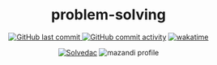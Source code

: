 <div align="center">

# problem-solving

[![GitHub last commit](https://img.shields.io/github/last-commit/jhojin7/problem-solving?style=flat-square)
![GitHub commit activity](https://img.shields.io/github/commit-activity/w/jhojin7/problem-solving?style=flat-square)](https://github.com/jhojin7/problem-solving/commits/main)
[![wakatime](https://wakatime.com/badge/user/eb5cc212-fd14-41d0-b396-07ee3e21a09a/project/f359fdaa-b979-48ab-9273-83b9fc57752b.svg?style=flat-square)](https://wakatime.com/badge/user/eb5cc212-fd14-41d0-b396-07ee3e21a09a/project/f359fdaa-b979-48ab-9273-83b9fc57752b)

[![Solvedac](https://mazassumnida.wtf/api/v2/generate_badge?boj=indexerror)](https://solved.ac/profile/indexerror)
![mazandi profile](http://mazandi.herokuapp.com/api?handle=indexerror&theme=dark)

</div>
